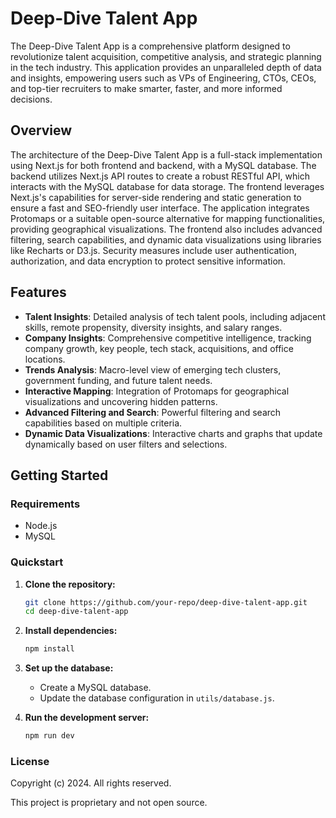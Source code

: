 # Deep-Dive Talent App

The Deep-Dive Talent App is a comprehensive platform designed to revolutionize talent acquisition, competitive analysis, and strategic planning in the tech industry. This application provides an unparalleled depth of data and insights, empowering users such as VPs of Engineering, CTOs, CEOs, and top-tier recruiters to make smarter, faster, and more informed decisions.

## Overview

The architecture of the Deep-Dive Talent App is a full-stack implementation using Next.js for both frontend and backend, with a MySQL database. The backend utilizes Next.js API routes to create a robust RESTful API, which interacts with the MySQL database for data storage. The frontend leverages Next.js's capabilities for server-side rendering and static generation to ensure a fast and SEO-friendly user interface. The application integrates Protomaps or a suitable open-source alternative for mapping functionalities, providing geographical visualizations. The frontend also includes advanced filtering, search capabilities, and dynamic data visualizations using libraries like Recharts or D3.js. Security measures include user authentication, authorization, and data encryption to protect sensitive information.

## Features

- **Talent Insights**: Detailed analysis of tech talent pools, including adjacent skills, remote propensity, diversity insights, and salary ranges.
- **Company Insights**: Comprehensive competitive intelligence, tracking company growth, key people, tech stack, acquisitions, and office locations.
- **Trends Analysis**: Macro-level view of emerging tech clusters, government funding, and future talent needs.
- **Interactive Mapping**: Integration of Protomaps for geographical visualizations and uncovering hidden patterns.
- **Advanced Filtering and Search**: Powerful filtering and search capabilities based on multiple criteria.
- **Dynamic Data Visualizations**: Interactive charts and graphs that update dynamically based on user filters and selections.

## Getting Started

### Requirements

- Node.js
- MySQL

### Quickstart

1. **Clone the repository:**
   ```bash
   git clone https://github.com/your-repo/deep-dive-talent-app.git
   cd deep-dive-talent-app
   ```

2. **Install dependencies:**
   ```bash
   npm install
   ```

3. **Set up the database:**
   - Create a MySQL database.
   - Update the database configuration in `utils/database.js`.

4. **Run the development server:**
   ```bash
   npm run dev
   ```

### License

Copyright (c) 2024. All rights reserved.

This project is proprietary and not open source.